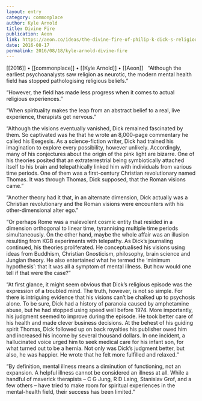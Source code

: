 ```yaml
---
layout: entry
category: commonplace
author: Kyle Arnold
title: Divine Fire
publication: Aeon
link: https://aeon.co/ideas/the-divine-fire-of-philip-k-dick-s-religious-visions
date: 2016-08-17
permalink: 2016/08/18/kyle-arnold-divine-fire
---
```


[[2016]] • [[commonplace]] • [[Kyle Arnold]] • [[Aeon]]
 
“Although the earliest psychoanalysts saw religion as neurotic, the modern mental health field has stopped pathologising religious beliefs.”

“However, the field has made less progress when it comes to actual religious experiences.”

“When spirituality makes the leap from an abstract belief to a real, live experience, therapists get nervous.”

“Although the visions eventually vanished, Dick remained fascinated by them. So captivated was he that he wrote an 8,000-page commentary he called his Exegesis. As a science-fiction writer, Dick had trained his imagination to explore every possibility, however unlikely. Accordingly, many of his conjectures about the origin of the pink light are bizarre. One of his theories posited that an extraterrestrial being symbiotically attached itself to his brain and telepathically linked him with individuals from various time periods. One of them was a first-century Christian revolutionary named Thomas. It was through Thomas, Dick supposed, that the Roman visions came.”

“Another theory had it that, in an alternate dimension, Dick actually was a Christian revolutionary and the Roman visions were encounters with his other-dimensional alter ego.”

“Or perhaps Rome was a malevolent cosmic entity that resided in a dimension orthogonal to linear time, tyrannising multiple time periods simultaneously. On the other hand, maybe the whole affair was an illusion resulting from KGB experiments with telepathy. As Dick’s journaling continued, his theories proliferated. He conceptualised his visions using ideas from Buddhism, Christian Gnosticism, philosophy, brain science and Jungian theory. He also entertained what he termed the ‘minimum hypothesis’: that it was all a symptom of mental illness. But how would one tell if that were the case?”

“At first glance, it might seem obvious that Dick’s religious episode was the expression of a troubled mind. The truth, however, is not so simple. For there is intriguing evidence that his visions can’t be chalked up to psychosis alone. To be sure, Dick had a history of paranoia caused by amphetamine abuse, but he had stopped using speed well before 1974. More importantly, his judgment seemed to improve during the episode. He took better care of his health and made clever business decisions. At the behest of his guiding spirit Thomas, Dick followed up on back royalties his publisher owed him and increased his income by several thousand dollars. In one incident, a hallucinated voice urged him to seek medical care for his infant son, for what turned out to be a hernia. Not only was Dick’s judgment better, but also, he was happier. He wrote that he felt more fulfilled and relaxed.”

“By definition, mental illness means a diminution of functioning, not an expansion. A helpful illness cannot be considered an illness at all. While a handful of maverick therapists – C G Jung, R D Laing, Stanislav Grof, and a few others – have tried to make room for spiritual experiences in the mental-health field, their success has been limited.”

